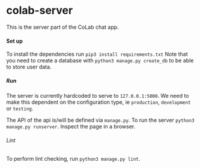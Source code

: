 # colab-server

This is the server part of the CoLab chat app.

#### Set up

To install the dependencies run `pip3 install requirements.txt`
Note that you need to create a database with `python3 manage.py create_db` to be able
to store user data.


##### Run

The server is currently hardcoded to serve to `127.0.0.1:5000`. We need
to make this dependent on the configuration type, ie `production`, `development` or `testing`.

The API of the api is/will be defined via `manage.py`. To run the server
`python3 manage.py runserver`. Inspect the page in a browser.


###### Lint

To perform lint checking, run `python3 manage.py lint`.